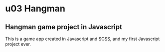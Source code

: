 # u03 Hangman

## Hangman game project in Javascript

This is a game app created in Javascript and SCSS, and my first Javascript project ever.
